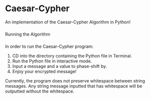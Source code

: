 # Caesar-Cypher
An implementation of the Caesar-Cypher Algorithm in Python!

###
Running the Algorithm
###

In order to run the Caesar-Cypher program:

  1) CD into the directory containing the Python file in Terminal.
  2) Run the Python file in interactive mode.
  3) Input a message and a value to phase-shift by.
  4) Enjoy your encrypted message!
  
Currently, the program does not preserve whitespace between string messages. Any string message inputted that has whitespace will be outputted 
without the whitespace.
